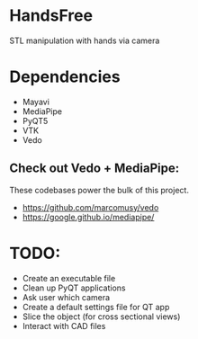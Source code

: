 # HandsFree
STL manipulation with hands via camera

# Dependencies
- Mayavi
- MediaPipe
- PyQT5
- VTK
- Vedo

## Check out Vedo + MediaPipe:
These codebases power the bulk of this project.
- https://github.com/marcomusy/vedo
- https://google.github.io/mediapipe/


# TODO:
- Create an executable file
- Clean up PyQT applications
- Ask user which camera
- Create a default settings file for QT app
- Slice the object (for cross sectional views)
- Interact with CAD files